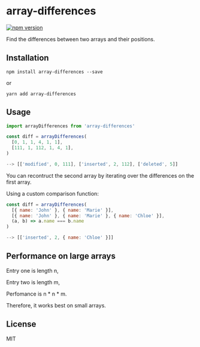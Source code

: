 # array-differences

[![npm version](https://badge.fury.io/js/array-differences.svg)](https://badge.fury.io/js/array-differences)

Find the differences between two arrays and their positions.

## Installation

`npm install array-differences --save`

or

`yarn add array-differences`

## Usage

```js
import arrayDifferences from 'array-differences'

const diff = arrayDifferences(
  [0, 1, 1, 4, 1, 1],
  [111, 1, 112, 1, 4, 1],
)

--> [['modified', 0, 111], ['inserted', 2, 112], ['deleted', 5]]
```

You can recontruct the second array by iterating over the differences on the first array.

Using a custom comparison function:

```js
const diff = arrayDifferences(
  [{ name: 'John' }, { name: 'Marie' }],
  [{ name: 'John' }, { name: 'Marie' }, { name: 'Chloe' }],
  (a, b) => a.name === b.name
)

--> [['inserted', 2, { name: 'Chloe' }]]
```

## Performance on large arrays

Entry one is length n,

Entry two is length m,

Perfomance is n * n * m.

Therefore, it works best on small arrays.

## License

MIT
